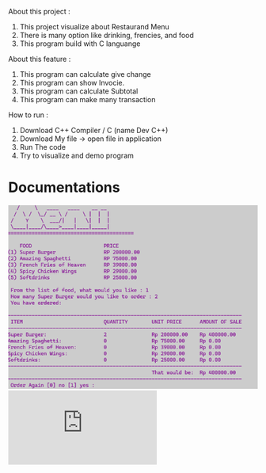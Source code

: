 About this project :
  1. This project visualize about Restaurand Menu
  2. There is many option like drinking, frencies, and food
  3. This program build with C languange


About this feature :
  1. This program can calculate give change
  2. This program can show Invocie.
  3. This program can calculate Subtotal
  4. This program can make many transaction


How to run :
  1. Download C++ Compiler / C (name Dev C++)
  2. Download My file -> open file in application
  3. Run The code
  4. Try to visualize and demo program

# Documentations 
![lampiran](https://github.com/Vanss3375/Menu-Restoran-/blob/main/Project%20Algo%20Kelompok%201/1736278131446.png)
![dokumentasi](https://github.com/Vanss3375/Menu-Restoran-/blob/main/Project%20Algo%20Kelompok%201/Projek%20Membuat%20Menu%20Restoran.pdf)
